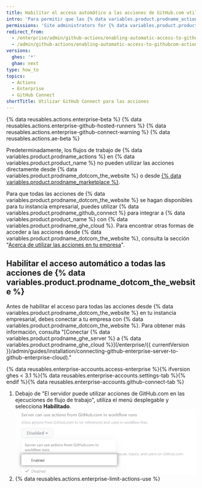 ```yaml
---
title: Habilitar el acceso automático a las acciones de GitHub.com utilizando GitHub Connect
intro: 'Para permitir que las {% data variables.product.prodname_actions %} en tu empresa utilicen acciones de {% data variables.product.prodname_dotcom_the_website %}, puedes conectar tu instancia empresarial a {% data variables.product.prodname_ghe_cloud %}.'
permissions: 'Site administrators for {% data variables.product.product_name %} who are also owners of the connected {% data variables.product.prodname_ghe_cloud %} organization or enterprise account can enable access to all {% data variables.product.prodname_dotcom_the_website %} actions.'
redirect_from:
  - /enterprise/admin/github-actions/enabling-automatic-access-to-githubcom-actions-using-github-connect
  - /admin/github-actions/enabling-automatic-access-to-githubcom-actions-using-github-connect
versions:
  ghes: '*'
  ghae: next
type: how_to
topics:
  - Actions
  - Enterprise
  - GitHub Connect
shortTitle: Utilizar GitHub Connect para las acciones
---
```


{% data reusables.actions.enterprise-beta %}
{% data reusables.actions.enterprise-github-hosted-runners %}
{% data reusables.actions.enterprise-github-connect-warning %}
{% data reusables.actions.ae-beta %}

Predeterminadamente, los flujos de trabajo de {% data variables.product.prodname_actions %} en {% data variables.product.product_name %} no pueden utilizar las acciones directamente desde {% data variables.product.prodname_dotcom_the_website %} o desde [{% data variables.product.prodname_marketplace %}](https://github.com/marketplace?type=actions).

Para que todas las acciones de {% data variables.product.prodname_dotcom_the_website %} se hagan disponibles para tu instancia empresarial, puedes utilizar {% data variables.product.prodname_github_connect %} para integrar a {% data variables.product.product_name %} con {% data variables.product.prodname_ghe_cloud %}. Para encontrar otras formas de acceder a las acciones desde {% data variables.product.prodname_dotcom_the_website %}, consulta la sección "[Acerca de utilizar las acciones en tu empresa](/admin/github-actions/about-using-actions-in-your-enterprise)".

## Habilitar el acceso automático a todas las acciones de {% data variables.product.prodname_dotcom_the_website %}

Antes de habilitar el acceso para todas las acciones desde {% data variables.product.prodname_dotcom_the_website %} en tu instancia empresarial, debes conectar a tu empresa con {% data variables.product.prodname_dotcom_the_website %}. Para obtener más información, consulta "[Conectar {% data variables.product.prodname_ghe_server %} a {% data variables.product.prodname_ghe_cloud %}](/enterprise/{{ currentVersion }}/admin/guides/installation/connecting-github-enterprise-server-to-github-enterprise-cloud)."

{% data reusables.enterprise-accounts.access-enterprise %}{% ifversion ghes < 3.1 %}{% data reusables.enterprise-accounts.settings-tab %}{% endif %}{% data reusables.enterprise-accounts.github-connect-tab %}
1. Debajo de "El servidor puede utilizar acciones de GitHub.com en las ejecuciones de flujo de trabajo", utiliza el menú desplegable y selecciona **Habilitado**. ![Menú desplegable a las acciones de GitHub.com en las ejecuciones de flujo de trabajo](/assets/images/enterprise/site-admin-settings/enable-marketplace-actions-drop-down.png)
1. {% data reusables.actions.enterprise-limit-actions-use %}
